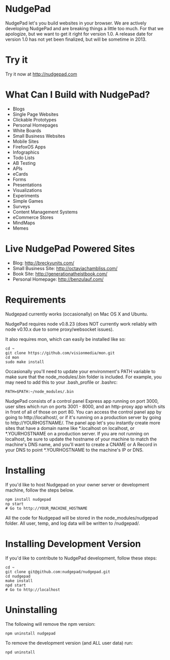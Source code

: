 NudgePad
========

NudgePad let's you build websites in your browser. We are actively developing
NudgePad and are breaking things a little too much. For that we apologize, but
we want to get it right for version 1.0. A release date for version 1.0
has not yet been finalized, but will be sometime in 2013.

Try it
======

Try it now at http://nudgepad.com


What Can I Build with NudgePad?
===============================

- Blogs
- Single Page Websites
- Clickable Prototypes
- Personal Homepages
- White Boards
- Small Business Websites
- Mobile Sites
- FirefoxOS Apps
- Infographics
- Todo Lists
- AB Testing
- APIs
- eCards
- Forms
- Presentations
- Visualizations
- Experiments
- Simple Games
- Surveys
- Content Management Systems
- eCommerce Stores
- MindMaps
- Memes


Live NudgePad Powered Sites
===========================

- Blog: http://breckyunits.com/
- Small Business Site: http://octaviachambliss.com/
- Book Site: http://generationatheistbook.com/
- Personal Homepage: http://benzulauf.com/

Requirements
============

Nudgepad currently works (occasionally) on Mac OS X and Ubuntu.

NudgePad requires node v0.8.23 (does NOT currently work reliably with
node v0.10.x due to some proxy/websocket issues).

It also requires mon, which can easily be installed like so:

    cd ~
    git clone https://github.com/visionmedia/mon.git
    cd mon
    sudo make install

Occasionally you'll need to update your environment's PATH variable to make
sure that the node_modules/.bin folder is included. For example, you may need
to add this to your .bash_profile or .bashrc:

    PATH=$PATH:~/node_modules/.bin

NudgePad consists of a control panel Express app running on port 3000, user
sites which run on ports 3001 - 8000, and an http-proxy app which sits in front
of all of those on port 80. You can access the control panel app by going to
http://localhost/, or if it's running on a production server by going to
http://YOURHOSTNAME/. The panel app let's you instantly create more sites
that have a domain name like *.localhost on localhost, or *.YOURHOSTNAME on a
production server. If you are not running on localhost, be sure to update the
hostname of your machine to match the machine's DNS name, and you'll want
to create a CNAME or A Record in your DNS to point *.YOURHOSTNAME to the
machine's IP or DNS.

Installing
==========

If you'd like to host Nudgepad on your owner server or development machine,
follow the steps below.

    npm install nudgepad
    np start
    # Go to http://YOUR_MACHINE_HOSTNAME

All the code for Nudgepad will be stored in the node_modules/nudgepad folder.
All user, temp, and log data will be written to /nudgepad/.

Installing Development Version
==============================

If you'd like to contribute to NudgePad development, follow these steps:

    cd ~
    git clone git@github.com:nudgepad/nudgepad.git
    cd nudgepad
    make install
    npd start
    # Go to http://localhost

Uninstalling
============

The following will remove the npm version:

    npm uninstall nudgepad

To remove the development version (and ALL user data) run:

    npd uninstall


